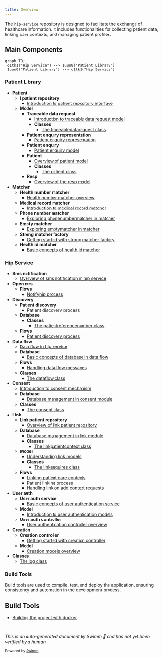 ```yaml
---
title: Overview
---
```

The `hip-service` repository is designed to facilitate the exchange of healthcare information. It includes functionalities for collecting patient data, linking care contexts, and managing patient profiles.

## Main Components

```mermaid
graph TD;
 o1tk1("Hip Service") --> 1uun8("Patient Library")
 1uun8("Patient Library") --> o1tk1("Hip Service")
```

### Patient Library

- **Patient**
  - **I patient repository**
    - <SwmLink doc-title="Introduction to patient repository interface">[Introduction to patient repository interface](/.swm/introduction-to-patient-repository-interface.96m1287n.sw.md)</SwmLink>
  - **Model**
    - **Traceable data request**
      - <SwmLink doc-title="Introduction to traceable data request model">[Introduction to traceable data request model](/.swm/introduction-to-traceable-data-request-model.1ggvcoqi.sw.md)</SwmLink>
      - **Classes**
        - <SwmLink doc-title="The traceabledatarequest class">[The traceabledatarequest class](/.swm/the-traceabledatarequest-class.ba16d.sw.md)</SwmLink>
    - **Patient enquiry representation**
      - <SwmLink doc-title="Patient enquiry representation">[Patient enquiry representation](/.swm/patient-enquiry-representation.n4ap88kg.sw.md)</SwmLink>
    - **Patient enquiry**
      - <SwmLink doc-title="Patient enquiry model">[Patient enquiry model](/.swm/patient-enquiry-model.s1reu5ex.sw.md)</SwmLink>
    - **Patient**
      - <SwmLink doc-title="Overview of patient model">[Overview of patient model](/.swm/overview-of-patient-model.0vic0c2d.sw.md)</SwmLink>
      - **Classes**
        - <SwmLink doc-title="The patient class">[The patient class](/.swm/the-patient-class.o4b79.sw.md)</SwmLink>
    - **Resp**
      - <SwmLink doc-title="Overview of the resp model">[Overview of the resp model](/.swm/overview-of-the-resp-model.cjz64eu0.sw.md)</SwmLink>
- **Matcher**
  - **Health number matcher**
    - <SwmLink doc-title="Health number matcher overview">[Health number matcher overview](/.swm/health-number-matcher-overview.6c65mfi0.sw.md)</SwmLink>
  - **Medical record matcher**
    - <SwmLink doc-title="Introduction to medical record matcher">[Introduction to medical record matcher](/.swm/introduction-to-medical-record-matcher.arnquw6g.sw.md)</SwmLink>
  - **Phone number matcher**
    - <SwmLink doc-title="Exploring phonenumbermatcher in matcher">[Exploring phonenumbermatcher in matcher](/.swm/exploring-phonenumbermatcher-in-matcher.zcrli715.sw.md)</SwmLink>
  - **Empty matcher**
    - <SwmLink doc-title="Exploring emptymatcher in matcher">[Exploring emptymatcher in matcher](/.swm/exploring-emptymatcher-in-matcher.ff3a9m3x.sw.md)</SwmLink>
  - **Strong matcher factory**
    - <SwmLink doc-title="Getting started with strong matcher factory">[Getting started with strong matcher factory](/.swm/getting-started-with-strong-matcher-factory.rhx4b7v1.sw.md)</SwmLink>
  - **Health id matcher**
    - <SwmLink doc-title="Basic concepts of health id matcher">[Basic concepts of health id matcher](/.swm/basic-concepts-of-health-id-matcher.dms45jes.sw.md)</SwmLink>

### Hip Service

- **Sms notification**
  - <SwmLink doc-title="Overview of sms notification in hip service">[Overview of sms notification in hip service](/.swm/overview-of-sms-notification-in-hip-service.92ug4bhc.sw.md)</SwmLink>
- **Open mrs**
  - **Flows**
    - <SwmLink doc-title="Notifyhip process">[Notifyhip process](/.swm/notifyhip-process.b3bxt11f.sw.md)</SwmLink>
- **Discovery**
  - **Patient discovery**
    - <SwmLink doc-title="Patient discovery process">[Patient discovery process](/.swm/patient-discovery-process.45lwwst8.sw.md)</SwmLink>
  - **Database**
    - **Classes**
      - <SwmLink doc-title="The patientreferencenumber class">[The patientreferencenumber class](/.swm/the-patientreferencenumber-class.290fq.sw.md)</SwmLink>
  - **Flows**
    - <SwmLink doc-title="Patient discovery process">[Patient discovery process](/.swm/patient-discovery-process.f882pqfm.sw.md)</SwmLink>
- **Data flow**
  - <SwmLink doc-title="Data flow in hip service">[Data flow in hip service](/.swm/data-flow-in-hip-service.y8vhfkqv.sw.md)</SwmLink>
  - **Database**
    - <SwmLink doc-title="Basic concepts of database in data flow">[Basic concepts of database in data flow](/.swm/basic-concepts-of-database-in-data-flow.ormouiyh.sw.md)</SwmLink>
  - **Flows**
    - <SwmLink doc-title="Handling data flow messages">[Handling data flow messages](/.swm/handling-data-flow-messages.wxa22445.sw.md)</SwmLink>
  - **Classes**
    - <SwmLink doc-title="The dataflow class">[The dataflow class](/.swm/the-dataflow-class.jlg0o.sw.md)</SwmLink>
- **Consent**
  - <SwmLink doc-title="Introduction to consent mechanism">[Introduction to consent mechanism](/.swm/introduction-to-consent-mechanism.370xek1y.sw.md)</SwmLink>
  - **Database**
    - <SwmLink doc-title="Database management in consent module">[Database management in consent module](/.swm/database-management-in-consent-module.ft03aruy.sw.md)</SwmLink>
  - **Classes**
    - <SwmLink doc-title="The consent class">[The consent class](/.swm/the-consent-class.gqwhe.sw.md)</SwmLink>
- **Link**
  - **Link patient repository**
    - <SwmLink doc-title="Overview of link patient repository">[Overview of link patient repository](/.swm/overview-of-link-patient-repository.k4oa3fe6.sw.md)</SwmLink>
  - **Database**
    - <SwmLink doc-title="Database management in link module">[Database management in link module](/.swm/database-management-in-link-module.yb2xy6r6.sw.md)</SwmLink>
    - **Classes**
      - <SwmLink doc-title="The linkpatientcontext class">[The linkpatientcontext class](/.swm/the-linkpatientcontext-class.z493u.sw.md)</SwmLink>
  - **Model**
    - <SwmLink doc-title="Understanding link models">[Understanding link models](/.swm/understanding-link-models.961neev3.sw.md)</SwmLink>
    - **Classes**
      - <SwmLink doc-title="The linkenquires class">[The linkenquires class](/.swm/the-linkenquires-class.6it1e.sw.md)</SwmLink>
  - **Flows**
    - <SwmLink doc-title="Linking patient care contexts">[Linking patient care contexts](/.swm/linking-patient-care-contexts.amdcg9iw.sw.md)</SwmLink>
    - <SwmLink doc-title="Patient linking process">[Patient linking process](/.swm/patient-linking-process.n98da95e.sw.md)</SwmLink>
    - <SwmLink doc-title="Handling link on add context requests">[Handling link on add context requests](/.swm/handling-link-on-add-context-requests.mibwpclp.sw.md)</SwmLink>
- **User auth**
  - **User auth service**
    - <SwmLink doc-title="Basic concepts of user authentication service">[Basic concepts of user authentication service](/.swm/basic-concepts-of-user-authentication-service.lmcalqa7.sw.md)</SwmLink>
  - **Model**
    - <SwmLink doc-title="Introduction to user authentication models">[Introduction to user authentication models](/.swm/introduction-to-user-authentication-models.1ka7zm40.sw.md)</SwmLink>
  - **User auth controller**
    - <SwmLink doc-title="User authentication controller overview">[User authentication controller overview](/.swm/user-authentication-controller-overview.fow39a3t.sw.md)</SwmLink>
- **Creation**
  - **Creation controller**
    - <SwmLink doc-title="Getting started with creation controller">[Getting started with creation controller](/.swm/getting-started-with-creation-controller.eq2diuy1.sw.md)</SwmLink>
  - **Model**
    - <SwmLink doc-title="Creation models overview">[Creation models overview](/.swm/creation-models-overview.6ey8wdhh.sw.md)</SwmLink>
- **Classes**
  - <SwmLink doc-title="The log class">[The log class](/.swm/the-log-class.t4nok.sw.md)</SwmLink>

### Build Tools

Build tools are used to compile, test, and deploy the application, ensuring consistency and automation in the development process.

## Build Tools

- <SwmLink doc-title="Building the project with docker">[Building the project with docker](/.swm/building-the-project-with-docker.3dkdh143.sw.md)</SwmLink>

&nbsp;

*This is an auto-generated document by Swimm 🌊 and has not yet been verified by a human*

<SwmMeta version="3.0.0" repo-id="Z2l0aHViJTNBJTNBaGlwLXNlcnZpY2UlM0ElM0FTd2ltbS1EZW1v" repo-name="hip-service"><sup>Powered by [Swimm](/)</sup></SwmMeta>
